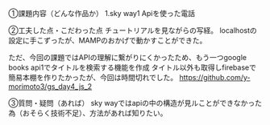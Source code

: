 ①課題内容（どんな作品か）
1.sky way1 Apiを使った電話

②工夫した点・こだわった点
チュートリアルを見ながらの写経。
localhostの設定に手こずったが、MAMPのおかげで動かすことができた。

ただ、今回の課題ではAPIの理解に繋がりにくかったため、もう一つgoogle books api1でタイトルを検索する機能を作成
タイトル以外も取得しfirebaseで簡易本棚を作りたかったが、今回は時間切れでした。
https://github.com/y-morimoto3/gs_day4_js_2

③質問・疑問（あれば）
sky wayではapiの中の構造が見ルことができなかった為（おそらく技術不足）、方法があれば知りたい。